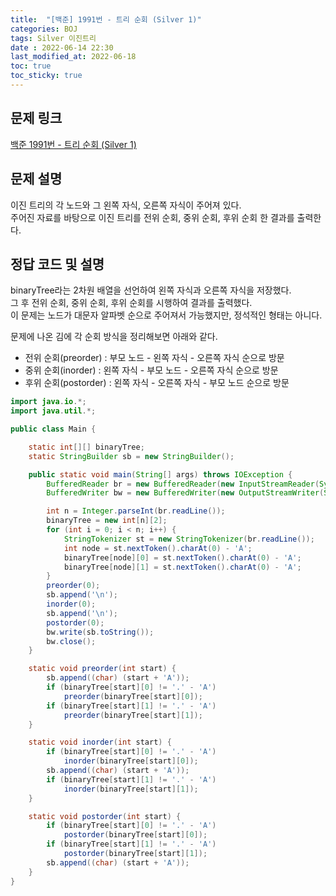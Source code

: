 ```yaml
---
title:  "[백준] 1991번 - 트리 순회 (Silver 1)"
categories: BOJ
tags: Silver 이진트리
date : 2022-06-14 22:30
last_modified_at: 2022-06-18
toc: true
toc_sticky: true
---
```


## 문제 링크

[백준 1991번 - 트리 순회 (Silver 1)](https://www.acmicpc.net/problem/1991)

## 문제 설명

이진 트리의 각 노드와 그 왼쪽 자식, 오른쪽 자식이 주어져 있다.  
주어진 자료를 바탕으로 이진 트리를 전위 순회, 중위 순회, 후위 순회 한 결과를 출력한다.

## 정답 코드 및 설명

binaryTree라는 2차원 배열을 선언하여 왼쪽 자식과 오른쪽 자식을 저장했다.  
그 후 전위 순회, 중위 순회, 후위 순회를 시행하여 결과를 출력했다.  
이 문제는 노드가 대문자 알파벳 순으로 주어져서 가능했지만, 정석적인 형태는 아니다.

문제에 나온 김에 각 순회 방식을 정리해보면 아래와 같다.

- 전위 순회(preorder) : 부모 노드 - 왼쪽 자식 - 오른쪽 자식 순으로 방문
- 중위 순회(inorder) : 왼쪽 자식 - 부모 노드 - 오른쪽 자식 순으로 방문
- 후위 순회(postorder) : 왼쪽 자식 - 오른쪽 자식 - 부모 노드 순으로 방문

```java
import java.io.*;
import java.util.*;

public class Main {

    static int[][] binaryTree;
    static StringBuilder sb = new StringBuilder();

    public static void main(String[] args) throws IOException {
        BufferedReader br = new BufferedReader(new InputStreamReader(System.in));
        BufferedWriter bw = new BufferedWriter(new OutputStreamWriter(System.out));

        int n = Integer.parseInt(br.readLine());
        binaryTree = new int[n][2];
        for (int i = 0; i < n; i++) {
            StringTokenizer st = new StringTokenizer(br.readLine());
            int node = st.nextToken().charAt(0) - 'A';
            binaryTree[node][0] = st.nextToken().charAt(0) - 'A';
            binaryTree[node][1] = st.nextToken().charAt(0) - 'A';
        }
        preorder(0);
        sb.append('\n');
        inorder(0);
        sb.append('\n');
        postorder(0);
        bw.write(sb.toString());
        bw.close();
    }

    static void preorder(int start) {
        sb.append((char) (start + 'A'));
        if (binaryTree[start][0] != '.' - 'A')
            preorder(binaryTree[start][0]);
        if (binaryTree[start][1] != '.' - 'A')
            preorder(binaryTree[start][1]);
    }

    static void inorder(int start) {
        if (binaryTree[start][0] != '.' - 'A')
            inorder(binaryTree[start][0]);
        sb.append((char) (start + 'A'));
        if (binaryTree[start][1] != '.' - 'A')
            inorder(binaryTree[start][1]);
    }

    static void postorder(int start) {
        if (binaryTree[start][0] != '.' - 'A')
            postorder(binaryTree[start][0]);
        if (binaryTree[start][1] != '.' - 'A')
            postorder(binaryTree[start][1]);
        sb.append((char) (start + 'A'));
    }
}
```
